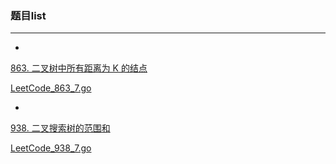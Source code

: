 ### 题目list

---

* 
[863. 二叉树中所有距离为 K 的结点](https://leetcode-cn.com/problems/all-nodes-distance-k-in-binary-tree/)

[LeetCode_863_7.go](LeetCode_863_7.go)

* 
[938. 二叉搜索树的范围和](https://leetcode-cn.com/problems/range-sum-of-bst/)

[LeetCode_938_7.go](LeetCode_938_7.go)



